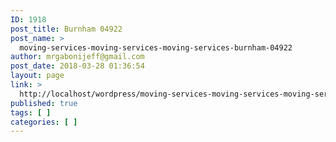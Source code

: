 ```yaml
---
ID: 1918
post_title: Burnham 04922
post_name: >
  moving-services-moving-services-moving-services-burnham-04922
author: mrgabonijeff@gmail.com
post_date: 2018-03-28 01:36:54
layout: page
link: >
  http://localhost/wordpress/moving-services-moving-services-moving-services-burnham-04922/
published: true
tags: [ ]
categories: [ ]
---
```

